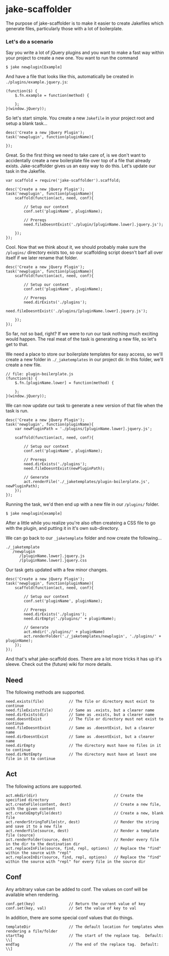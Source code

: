 jake-scaffolder
===============

The purpose of jake-scaffolder is to make it easier to create Jakefiles which generate files, particularly those with a lot of boilerplate.

### Let's do a scenario

Say you write a lot of jQuery plugins and you want to make a fast way within your project to create a new one.  You want to run the command

```
$ jake newplugin[Example]
```

And have a file that looks like this, automatically be created in `./plugins/example.jquery.js`:

```
(function($) {
    $.fn.example = function(method) {

    };
}(window.jQuery));
```

So let's start simple.  You create a new `Jakefile` in your project root and setup a blank task...

```
desc('Create a new jQuery Plugin');
task('newplugin', function(pluginName){
    
});
```

Great.  So the first thing we need to take care of, is we don't want to accidentally create a new boilerplate file over top of a file that already exists.  Jake-scaffolder gives us an easy way to do this.  Let's update our task in the Jakefile.

```
var scaffold = require('jake-scaffolder').scaffold;

desc('Create a new jQuery Plugin');
task('newplugin', function(pluginName){
    scaffold(function(act, need, conf){
        
        // Setup our context
        conf.set('pluginName', pluginName);
        
        // Prereqs
        need.fileDoesntExist('./plugin/[pluginName.lower].jquery.js');

    });
});
```

Cool.  Now that we think about it, we should probably make sure the `/plugins/` directory exists too, so our scaffolding script doesn't barf all over itself if we later rename that folder.

```
desc('Create a new jQuery Plugin');
task('newplugin', function(pluginName){
    scaffold(function(act, need, conf){
        
        // Setup our context
        conf.set('pluginName', pluginName);
        
        // Prereqs
        need.dirExists('./plugins');
        need.fileDoesntExist('./plugins/[pluginName.lower].jquery.js');

    });
});
```

So far, not so bad, right?  If we were to run our task nothing much exciting would happen.  The real meat of the task is generating a new file, so let's get to that.

We need a place to store our boilerplate templates for easy access, so we'll create a new folder in `./_jaketemplates` in our project dir.  In this folder, we'll create a new file.

```
// file: plugin-boilerplate.js
(function($) {
    $.fn.[pluginName.lower] = function(method) {

    };
}(window.jQuery));
```

We can now update our task to generate a new version of that file when the task is run.

```
desc('Create a new jQuery Plugin');
task('newplugin', function(pluginName){
    var newPluginPath = './plugins/[pluginName.lower].jquery.js';

    scaffold(function(act, need, conf){
        
        // Setup our context
        conf.set('pluginName', pluginName);
        
        // Prereqs
        need.dirExists('./plugins');
        need.fileDoesntExist(newPluginPath);

        // Generate
        act.renderFile('./_jaketemplates/plugin-boilerplate.js', newPluginPath);
    });
});
```

Running the task, we'd then end up with a new file in our `/plugins/` folder.

```$ jake newplugin[example]```

After a little while you realize you're also often createing a CSS file to go with the plugin, and putting it in it's own sub-directory.

We can go back to our `_jaketemplate` folder and now create the following...

```
./_jaketemplate
   /newplugin
      /[pluginName.lower].jquery.js
      /[pluginName.lower].jquery.css
```

Our task gets updated with a few minor changes.

```
desc('Create a new jQuery Plugin');
task('newplugin', function(pluginName){
    scaffold(function(act, need, conf){
        
        // Setup our context
        conf.set('pluginName', pluginName);
        
        // Prereqs
        need.dirExists('./plugins');
        need.dirEmpty('./plugins/' + pluginName);

        // Generate
        act.mkdir('./plugins/' + pluginName)
        act.renderFolder('./_jaketemplates/newplugin', './plugins/' + pluginName);
    });
});
```

And that's what jake-scaffold does.  There are a lot more tricks it has up it's sleeve.  Check out the (future) wiki for more details.

## Need

The following methods are supported.

```
need.exists(file)           // The file or directory must exist to continue
need.fileExists(file)       // Same as .exists, but a clearer name
need.dirExists(dir)         // Same as .exists, but a clearer name
need.doesntExist            // The file or directory must not exist to continue
need.fileDoesntExist        // Same as .doesntExist, but a clearer name
need.dirDoesntExist         // Same as .doesntExist, but a clearer name
need.dirEmpty               // The directory must have no files in it to continue
need.dirNotEmpty            // The directory must have at least one file in it to continue
```

## Act

The following actions are supported.

```
act.mkdir(dir)                                  // Create the specified directory
act.createFile(content, dest)                   // Create a new file, with the given content
act.createEmptyFile(dest)                       // Create a new, blank file
act.renderStringToFile(str, dest)               // Render the string and save it to a new file
act.renderFile(source, dest)                    // Render a template file (source)
act.renderFolder(source, dest)                  // Render every file in the dir to the destination dir
act.replaceInFile(source, find, repl, options)  // Replace the "find" within the source with "repl"
act.replaceInDir(source, find, repl, options)   // Replace the "find" within the source with "repl" for every file in the source dir
```

## Conf

Any arbitrary value can be added to conf.  The values on conf will be available when rendering.

```
conf.get(key)               // Return the current value of key
conf.set(key, val)          // Set the value of key to val
```

In addition, there are some special conf values that do things.

```
templateDir                 // The default location for templates when rendering a file/folder
startTag                    // The start of the replace tag.  Default:  \\[
endTag                      // The end of the replace tag.  Default:  \\]
```